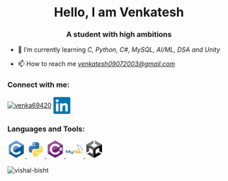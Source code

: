 <h1 align="center">Hello, I am Venkatesh</h1>
<h3 align="center">A student with high ambitions</h3>




- 🌱 I’m currently learning *C, Python, C#, MySQL, AI/ML, DSA and Unity*

- 📫 How to reach me *venkatesh09072003@gmail.com*

<h3 align="left">Connect with me:</h3>
<p align="left">
<a href="https://twitter.com/venka69420" target="blank"><img align="center" src="https://external-content.duckduckgo.com/iu/?u=https%3A%2F%2Fseeklogo.com%2Fimages%2FT%2Ftwitter-x-logo-ACDB3F35D8-seeklogo.com.png&f=1&nofb=1&ipt=cc52505cfaa18c8ea828f5bbc36e0aa7bed21e891db936fc8884ae7c74656a17&ipo=images" alt="venka69420" height="35" width="40" /></a>
<a href="https://www.linkedin.com/in/venkatesh-118b09259/" target="blank"><img align="center" src="https://raw.githubusercontent.com/devicons/devicon/55609aa5bd817ff167afce0d965585c92040787a/icons/linkedin/linkedin-original.svg" alt="Venkatesh ." height="40" width="40" /></a>
</p>

<h3 align="left">Languages and Tools:</h3>
<p align="left"> <a href="https://www.cprogramming.com/" target="_blank" rel="noreferrer"> <img src="https://raw.githubusercontent.com/devicons/devicon/master/icons/c/c-original.svg" alt="c" width="40" height="40"/> </a>
 <a href="https://www.python.org/" target="_blank" rel="noreferrer"> <img src="https://raw.githubusercontent.com/devicons/devicon/55609aa5bd817ff167afce0d965585c92040787a/icons/python/python-original.svg" alt="c" width="40" height="40"/> </a> <a href="https://learn.microsoft.com/en-us/dotnet/csharp/" target="_blank" rel="noreferrer"> <img src="https://raw.githubusercontent.com/devicons/devicon/55609aa5bd817ff167afce0d965585c92040787a/icons/csharp/csharp-original.svg" alt="c" width="40" height="40"/> </a>
<a href="https://www.mysql.com/" target="_blank" rel="noreferrer"> <img src="https://raw.githubusercontent.com/devicons/devicon/master/icons/mysql/mysql-original-wordmark.svg" alt="mysql" width="40" height="40"/> </a>
<a href="https://unity.com/" target="_blank" rel="noreferrer"> <img src="https://raw.githubusercontent.com/devicons/devicon/55609aa5bd817ff167afce0d965585c92040787a/icons/unity/unity-original.svg" alt="mysql" width="40" height="40"/> </a></p>

<p><img align="center" src="https://github-readme-stats.vercel.app/api/top-langs?username=mherenow" alt="vishal-bisht" /></p>
